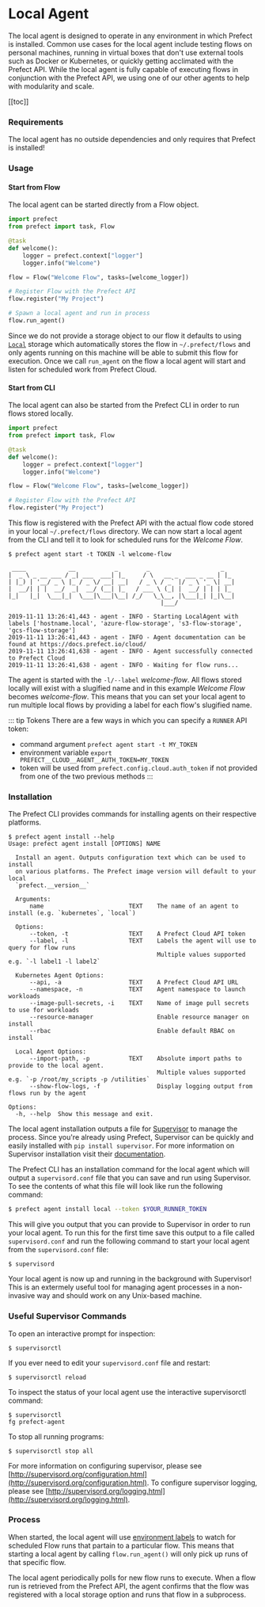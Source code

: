 # Local Agent

The local agent is designed to operate in any environment in which Prefect is installed. Common use cases for the local agent include testing flows on personal machines, running in virtual boxes that don't use external tools such as Docker or Kubernetes, or quickly getting acclimated with the Prefect API. While the local agent is fully capable of executing flows in conjunction with the Prefect API, we using one of our other agents to help with modularity and scale.

[[toc]]

### Requirements

The local agent has no outside dependencies and only requires that Prefect is installed!

### Usage

#### Start from Flow

The local agent can be started directly from a Flow object.

```python
import prefect
from prefect import task, Flow

@task
def welcome():
    logger = prefect.context["logger"]
    logger.info("Welcome")

flow = Flow("Welcome Flow", tasks=[welcome_logger])

# Register Flow with the Prefect API
flow.register("My Project")

# Spawn a local agent and run in process
flow.run_agent()

```

Since we do not provide a storage object to our flow it defaults to using [`Local`](/api/latest/environments/storage.html#local) storage which automatically stores the flow in `~/.prefect/flows` and only agents running on this machine will be able to submit this flow for execution. Once we call `run_agent` on the flow a local agent will start and listen for scheduled work from Prefect Cloud.

#### Start from CLI

The local agent can also be started from the Prefect CLI in order to run flows stored locally.

```python
import prefect
from prefect import task, Flow

@task
def welcome():
    logger = prefect.context["logger"]
    logger.info("Welcome")

flow = Flow("Welcome Flow", tasks=[welcome_logger])

# Register Flow with the Prefect API
flow.register("My Project")
```

This flow is registered with the Prefect API with the actual flow code stored in your local `~/.prefect/flows` directory. We can now start a local agent from the CLI and tell it to look for scheduled runs for the _Welcome Flow_.

```
$ prefect agent start -t TOKEN -l welcome-flow

 ____            __           _        _                    _
|  _ \ _ __ ___ / _| ___  ___| |_     / \   __ _  ___ _ __ | |_
| |_) | '__/ _ \ |_ / _ \/ __| __|   / _ \ / _` |/ _ \ '_ \| __|
|  __/| | |  __/  _|  __/ (__| |_   / ___ \ (_| |  __/ | | | |_
|_|   |_|  \___|_|  \___|\___|\__| /_/   \_\__, |\___|_| |_|\__|
                                           |___/

2019-11-11 13:26:41,443 - agent - INFO - Starting LocalAgent with labels ['hostname.local', 'azure-flow-storage', 's3-flow-storage', 'gcs-flow-storage']
2019-11-11 13:26:41,443 - agent - INFO - Agent documentation can be found at https://docs.prefect.io/cloud/
2019-11-11 13:26:41,638 - agent - INFO - Agent successfully connected to Prefect Cloud
2019-11-11 13:26:41,638 - agent - INFO - Waiting for flow runs...
```

The agent is started with the `-l/--label` _welcome-flow_. All flows stored locally will exist with a slugified name and in this example _Welcome Flow_ becomes _welcome-flow_. This means that you can set your local agent to run multiple local flows by providing a label for each flow's slugified name.

::: tip Tokens <Badge text="Cloud"/>
There are a few ways in which you can specify a `RUNNER` API token:

- command argument `prefect agent start -t MY_TOKEN`
- environment variable `export PREFECT__CLOUD__AGENT__AUTH_TOKEN=MY_TOKEN`
- token will be used from `prefect.config.cloud.auth_token` if not provided from one of the two previous methods
  :::

### Installation

The Prefect CLI provides commands for installing agents on their respective platforms.

```
$ prefect agent install --help
Usage: prefect agent install [OPTIONS] NAME

  Install an agent. Outputs configuration text which can be used to install
  on various platforms. The Prefect image version will default to your local
  `prefect.__version__`

  Arguments:
      name                        TEXT    The name of an agent to install (e.g. `kubernetes`, `local`)

  Options:
      --token, -t                 TEXT    A Prefect Cloud API token
      --label, -l                 TEXT    Labels the agent will use to query for flow runs
                                          Multiple values supported e.g. `-l label1 -l label2`

  Kubernetes Agent Options:
      --api, -a                   TEXT    A Prefect Cloud API URL
      --namespace, -n             TEXT    Agent namespace to launch workloads
      --image-pull-secrets, -i    TEXT    Name of image pull secrets to use for workloads
      --resource-manager                  Enable resource manager on install
      --rbac                              Enable default RBAC on install

  Local Agent Options:
      --import-path, -p           TEXT    Absolute import paths to provide to the local agent.
                                          Multiple values supported e.g. `-p /root/my_scripts -p /utilities`
      --show-flow-logs, -f                Display logging output from flows run by the agent

Options:
  -h, --help  Show this message and exit.
```

The local agent installation outputs a file for [Supervisor](http://supervisord.org/installing.html) to manage the process. Since you're already using Prefect, Supervisor can be quickly and easily installed with `pip install supervisor`. For more information on Supervisor installation visit their [documentation](http://supervisord.org/installing.html).

The Prefect CLI has an installation command for the local agent which will output a `supervisord.conf` file that you can save and run using Supervisor. To see the contents of what this file will look like run the following command:

```bash
$ prefect agent install local --token $YOUR_RUNNER_TOKEN
```

This will give you output that you can provide to Supervisor in order to run your local agent. To run this for the first time save this output to a file called `supervisord.conf` and run the following command to start your local agent from the `supervisord.conf` file:

```
$ supervisord
```

Your local agent is now up and running in the background with Supervisor! This is an extermely useful tool for managing agent processes in a non-invasive way and should work on any Unix-based machine.

### Useful Supervisor Commands

To open an interactive prompt for inspection:

```
$ supervisorctl
```

If you ever need to edit your `supervisord.conf` file and restart:

```
$ supervisorctl reload
```

To inspect the status of your local agent use the interactive supervisorctl command:

```
$ supervisorctl
fg prefect-agent
```

To stop all running programs:

```
$ supervisorctl stop all
```

For more information on configuring supervisor, please see [http://supervisord.org/configuration.html](http://supervisord.org/configuration.html). To configure supervisor logging, please see [http://supervisord.org/logging.html](http://supervisord.org/logging.html).

### Process

When started, the local agent will use [environment labels](/cloud/execution/overview.html#environments) to watch for scheduled Flow runs that partain to a particular flow. This means that starting a local agent by calling `flow.run_agent()` will only pick up runs of that specific flow.

The local agent periodically polls for new flow runs to execute. When a flow run is retrieved from the Prefect API, the agent confirms that the flow was registered with a local storage option and runs that flow in a subprocess.
